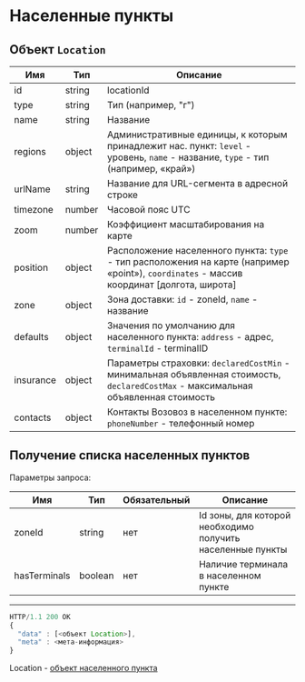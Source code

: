 # Населенные пункты

## Объект `Location`

Имя | Тип | Описание
--- | --- | --------
id | string | locationId
type | string | Тип (например, "г")
name | string | Название
regions | object | Административные единицы, к которым принадлежит нас. пункт: `level` - уровень, `name` - название, `type` - тип (например, «край»)
urlName | string | Название для URL-сегмента в адресной строке
timezone | number | Часовой пояс UTC
zoom | number | Коэффициент масштабирования на карте
position | object | Расположение населенного пункта: `type` - тип расположения на карте (например «point»), `coordinates` - массив координат [долгота, широта]
zone | object | Зона доставки: `id` - zoneId, `name` - название
defaults | object | Значения по умолчанию для населенного пункта: `address` - адрес, `terminalId` - terminalID
insurance | object | Параметры страховки: `declaredCostMin` - минимальная объявленная стоимость, `declaredCostMax` - максимальная объявленная стоимость
contacts | object | Контакты Возовоз в населенном пункте: `phoneNumber` - телефонный номер

## Получение списка населенных пунктов

Параметры запроса:

Имя | Тип | Обязательный | Описание
--- | --- | ------------ | --------
zoneId | string | нет | Id зоны, для которой необходимо получить населенные пункты
hasTerminals | boolean | нет | Наличие терминала в населенном пункте

---

```js
HTTP/1.1 200 OK
{
  "data" : [<объект Location>],
  "meta" : <мета-информация>
}

```

Location - [объект населенного пункта](locations.md)

